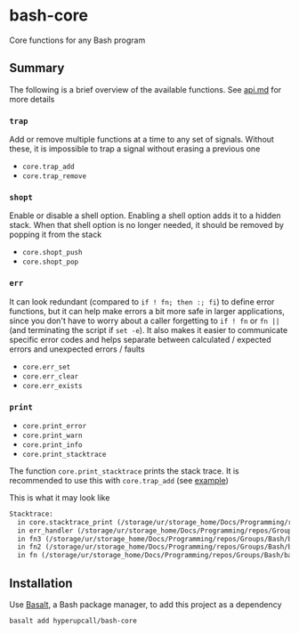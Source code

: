 # bash-core

Core functions for any Bash program

## Summary

The following is a brief overview of the available functions. See [api.md](./docs/api.md) for more details

### `trap`

Add or remove multiple functions at a time to any set of signals. Without these, it is impossible to trap a signal without erasing a previous one

- `core.trap_add`
- `core.trap_remove`

### `shopt`

Enable or disable a shell option. Enabling a shell option adds it to a hidden stack. When that shell option is no longer needed, it should be removed by popping it from the stack

- `core.shopt_push`
- `core.shopt_pop`

### `err`

It can look redundant (compared to `if ! fn; then :; fi`) to define error functions, but it can help make errors a bit more safe in larger applications, since you don't have to worry about a caller forgetting to `if ! fn` or `fn ||` (and terminating the script if `set -e`). It also makes it easier to communicate specific error codes and helps separate between calculated / expected errors and unexpected errors / faults

- `core.err_set`
- `core.err_clear`
- `core.err_exists`

### `print`

- `core.print_error`
- `core.print_warn`
- `core.print_info`
- `core.print_stacktrace`

The function `core.print_stacktrace` prints the stack trace. It is recommended to use this with `core.trap_add` (see [example](./docs/api.md#coreprint_stacktrace))

This is what it may look like

```txt
Stacktrace:
  in core.stacktrace_print (/storage/ur/storage_home/Docs/Programming/repos/Groups/Bash/bash-core/.hidden/test.sh:0)
  in err_handler (/storage/ur/storage_home/Docs/Programming/repos/Groups/Bash/bash-core/.hidden/test.sh:36)
  in fn3 (/storage/ur/storage_home/Docs/Programming/repos/Groups/Bash/bash-core/.hidden/test.sh:48)
  in fn2 (/storage/ur/storage_home/Docs/Programming/repos/Groups/Bash/bash-core/.hidden/test.sh:53)
  in fn (/storage/ur/storage_home/Docs/Programming/repos/Groups/Bash/bash-core/.hidden/test.sh:57)
```

## Installation

Use [Basalt](https://github.com/hyperupcall/basalt), a Bash package manager, to add this project as a dependency

```sh
basalt add hyperupcall/bash-core
```
